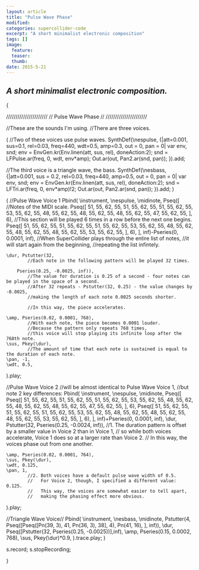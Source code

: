 ```yaml
---
layout: article
title: "Pulse Wave Phase"
modified:
categories: supercollider-code
excerpt: "A short minimalist electronic composition"
tags: []
image:
  feature: 
  teaser: 
  thumb: 
date: 2015-5-21
---
```


*A short minimalist electronic composition.*
---

{

//////////////////////
// Pulse Wave Phase //
//////////////////////

//These are the sounds I'm using.
//There are three voices.


(
//Two of these voices use pulse waves.
SynthDef(\nespulse, {|att=0.001, sus=0.1, rel=0.03, freq=440, wdt=0.5, amp=0.3, out = 0, pan = 0|
	var env, snd;
	env = EnvGen.kr(Env.linen(att, sus, rel), doneAction:2);
	snd = LFPulse.ar(freq, 0, wdt, env*amp);
	Out.ar(out, Pan2.ar(snd, pan));
}).add;

//The third voice is a triangle wave, the bass.
SynthDef(\nesbass, {|att=0.001, sus = 0.2, rel=0.03, freq=440, amp=0.5, out = 0, pan = 0|
	var env, snd;
	env = EnvGen.kr(Env.linen(att, sus, rel), doneAction:2);
	snd = LFTri.ar(freq, 0, env*amp)!2;
	Out.ar(out, Pan2.ar(snd, pan));
}).add;
)

(
//Pulse Wave Voice 1
Pbind(
	\instrument, \nespulse,
	\midinote, Pseq([
		    //Notes of the MIDI scale.
		Pseq([
			51, 55, 62, 55,
			51, 55, 62, 55,
			51, 55, 62, 55,
			53, 55, 62, 55,
			48, 55, 62, 55,
			48, 55, 62, 55,
			48, 55, 62, 55,
			47, 55, 62, 55,
		], 6),
		    //This section will be played 6 times in a row before the next one begins.
		Pseq([
			51, 55, 62, 55,
			51, 55, 62, 55,
			51, 55, 62, 55,
			53, 55, 62, 55,
			48, 55, 62, 55,
			48, 55, 62, 55,
			48, 55, 62, 55,
			53, 55, 62, 55,
		], 6),
	], inf)-Pseries(0, 0.0001, inf),
	        //When SuperCollider plays through the entire list of notes,
	        //it will start again from the beginning,
	        //repeating the list infintely.

	\dur, Pstutter(32,
		    //Each note in the following pattern will be played 32 times.

		Pseries(0.25, -0.0025, inf)),
	        //The value for duration is 0.25 of a second - four notes can be played in the space of a second.
	        //After 32 repeats - Pstutter(32, 0.25) - the value changes by -0.0025,
	        //making the length of each note 0.0025 seconds shorter.

	        //In this way, the piece accelerates.

	\amp, Pseries(0.02, 0.0001, 768),
	        //With each note, the piece becomes 0.0001 louder.
	        //Because the pattern only repeats 768 times,
	        //this voice will stop playing its infinite loop after the 768th note.
	\sus, Pkey(\dur),
		    //The amount of time that each note is sustained is equal to the duration of each note.
	\pan, -1,
	\wdt, 0.5,

).play;

//Pulse Wave Voice 2
//will be almost identical to Pulse Wave Voice 1,
//but note 2 key differences:
Pbind(
	\instrument, \nespulse,
	\midinote, Pseq([
		Pseq([
			51, 55, 62, 55,
			51, 55, 62, 55,
			51, 55, 62, 55,
			53, 55, 62, 55,
			48, 55, 62, 55,
			48, 55, 62, 55,
			48, 55, 62, 55,
			47, 55, 62, 55,
		], 6),
		Pseq([
			51, 55, 62, 55,
			51, 55, 62, 55,
			51, 55, 62, 55,
			53, 55, 62, 55,
			48, 55, 62, 55,
			48, 55, 62, 55,
			48, 55, 62, 55,
			53, 55, 62, 55,
		], 6),
	], inf)+Pseries(0, 0.0001, inf),
	\dur, Pstutter(32, Pseries(0.25, -0.0024, inf)),
	        //1. The duration pattern is offset by a smaller value in Voice 2 than in Voice 1,
	        //   so while both voices accelerate, Voice 1 does so at a larger rate than Voice 2.
	        //   In this way, the voices phase out from one another.

	\amp, Pseries(0.02, 0.0001, 764),
	\sus, Pkey(\dur),
	\wdt, 0.125,
	\pan, 1,
	        //2. Both voices have a default pulse wave width of 0.5.
	        //   For Voice 2, though, I specified a different value: 0.125.
	        //   This way, the voices are somewhat easier to tell apart,
	        //   making the phasing effect more obvious.
).play;

//Triangle Wave Voice//
Pbind(
	\instrument, \nesbass,
	\midinote, Pstutter(4,
		Pseq([Pseq([Pn(39, 3), 41, Pn(36, 3), 38], 4),
		Pn(41, 16),
	], inf)),
	\dur, Pseq([Pstutter(32, Pseries(0.25, -0.0025))],inf),
	\amp, Pseries(0.15, 0.0002, 768),
	\sus, Pkey(\dur)*0.9,
).trace.play;
)

s.record;
s.stopRecording;

}
